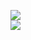 [![](https://img.shields.io/badge/Made%20With-Github%20Spray-lightgrey.svg?style=for-the-badge&logo=github)](https://github.com/Annihil/github-spray#4181)  
[![](https://i.imgur.com/2DrTn0Z.gif)](https://github.com/Annihil/github-spray)